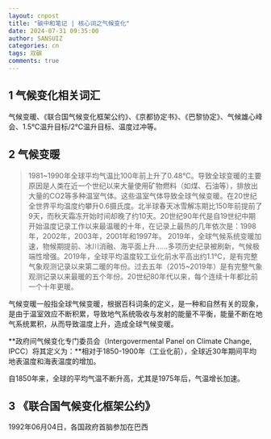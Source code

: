 ```yaml
---
layout: cnpost
title: "碳中和笔记 | 核心词之气候变化"
date: 2024-07-31 09:35:00
author: SANSUIZ
categories: cn
tags: 双碳
comments: true
---
```


## 1 气候变化相关词汇

气候变暖、《联合国气候变化框架公约》、《京都协定书》、《巴黎协定》、气候雄心峰会、1.5℃温升目标/2℃温升目标、温度过冲等。

## 2 气候变暖

> 1981~1990年全球平均气温比100年前上升了0.48℃。导致全球变暖的主要原因是人类在近一个世纪以来大量使用矿物燃料（如煤、石油等），排放出大量的CO2等多种温室气体。这些温室气体导致全球气候变暖。在20世纪全世界平均温度约攀升0.6摄氏度。北半球春天冰雪解冻期比150年前提前了9天，而秋天霜冻开始时间却晚了约10天。20世纪90年代是自19世纪中期开始温度记录工作以来最温暖的十年，在记录上最热的几年依次是：1998年，2002年，2003年，2001年和1997年。
> 2019年，全球气候系统变暖加速，物候期提前、冰川消融、海平面上升……多项历史纪录被刷新，气候极端性增强。2019年，全球平均温度较工业化前水平高出约1.1℃，是有完整气象观测记录以来第二暖的年份。过去五年（2015~2019年）是有完整气象观测记录以来最暖的五个年份。20世纪80年代以来，每个连续十年都比前一个十年更暖。

气候变暖一般指全球气候变暖，根据百科词条的定义，是一种和自然有关的现象，是由于温室效应不断积累，导致地气系统吸收与发射的能量不平衡，能量不断在地气系统累积，从而导致温度上升，造成全球气候变暖。

**政府间气候变化专门委员会（Intergovermental Panel on Climate Change, IPCC）将其定义为：**相对于1850-1900年（工业化前），全球近30年期间平均地表温度和海表温度的增加。

自1850年来，全球的平均气温不断升高，尤其是1975年后，气温增长加速。

## 3 《联合国气候变化框架公约》

1992年06月04日，各国政府首脑参加在巴西